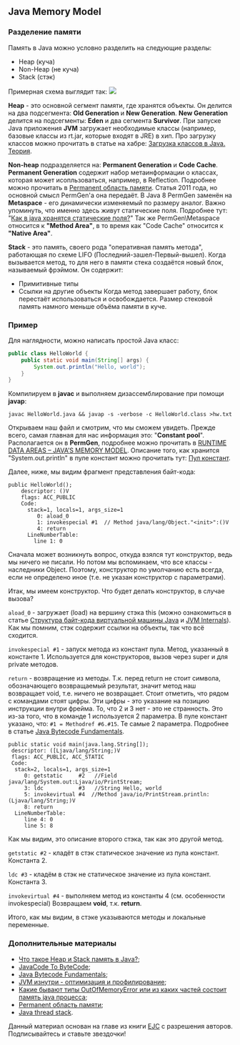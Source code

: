 ## Java Memory Model

### Разделение памяти

Память в Java можно условно разделить на следующие разделы:
- Heap (куча)
- Non-Heap (не куча)
- Stack (стэк)

Примерная схема выглядит так:
![](https://user-images.githubusercontent.com/4215285/73688549-55d59980-46dd-11ea-89d2-06ab5afdf423.png)

**Heap** - это основной сегмент памяти, где хранятся объекты. Он делится на два подсегмента: **Old Generation** и **New Generation**.
**New Generation** делится на подсегменты: **Eden** и два сегмента **Survivor**.
При запуске Java приложения **JVM** загружает необходимые классы (например, базовые классы из rt.jar, которые входят в JRE) в хип. Про загрузку классов можно прочитать в статье на хабре: [Загрузка классов в Java. Теория](https://habrahabr.ru/post/103830/).

**Non-heap** подразделяется на: **Permanent Generation** и **Code Cache**.
**Permanent Generation** содержит набор метаинформации о классах, которая может исопльзоваться, например, в Reflection. Подробнее можно прочитать в [Permanent область памяти](http://www.javaspecialist.ru/2011/04/permanent.html). Статья 2011 года, но основной смысл PermGen'а она передаёт. В Java 8 PermGen заменён на **Metaspace** - его динамически изменяемый по размеру аналог.
Важно упоминуть, что именно здесь живут статические поля.
Подробнее тут: "[Как в java хранятся статические поля?](https://ru.stackoverflow.com/questions/466504)"
Так же PermGen\Metaspace относится к **"Method Area"**, в то время как "Code Cache" относится к **"Native Area"**.

**Stack** - это память, своего рода "оперативная память метода", работающая по схеме LIFO (Последний-зашел-Первый-вышел). Когда вызывается метод, то для него в памяти стека создаётся новый блок, называемый фрэймом. Он содержит:
- Примитивные типы
- Ссылки на другие объекты
Когда метод завершает работу, блок перестаёт использоваться и освобождается.
Размер стековой память намного меньше объёма памяти в куче.

### Пример

Для наглядности, можно написать простой Java класс:

```java
public class HelloWorld {
    public static void main(String[] args) {
		System.out.println("Hello, world");
    }
}
```

Компилируем в **javac** и выполняем дизассемблирование при помощи **javap**:

```
javac HelloWorld.java && javap -s -verbose -c HelloWorld.class >hw.txt
```

Открываем наш файл и смотрим, что мы сможем увидеть. Прежде всего, самая главная для нас информация это: "**Constant pool**". Располагается он в **PermGen**, подробнее можно прочитать в [RUNTIME DATA AREAS – JAVA’S MEMORY MODEL](http://www.pointsoftware.ch/en/under-the-hood-runtime-data-areas-javas-memory-model). Описание того, как хранится "System.out.println" в пуле констант можно прочитать тут: [Пул констант](https://habrahabr.ru/post/222519/).

Далее, ниже, мы видим фрагмент представления байт-кода:

```
public HelloWorld();
    descriptor: ()V
    flags: ACC_PUBLIC
    Code:
      stack=1, locals=1, args_size=1
         0: aload_0
         1: invokespecial #1  // Method java/lang/Object."<init>":()V
         4: return
      LineNumberTable:
        line 1: 0
```

Сначала может возникнуть вопрос, откуда взялся тут конструктор, ведь мы ничего не писали. Но потом мы вспоминаем, что все классы - наследники Object. Поэтому, конструктор по умолчанию есть всегда, если не определено иное (т.е. не указан конструктор с параметрами).

Итак, мы имеем конструктор. Что будет делать конструктор, в случае вызова?

``aload_0`` - загружает (load) на вершину стэка this (можно ознакомиться в статье [Структура байт-кода виртуальной машины Java](https://habrahabr.ru/post/69797/) и [JVM Internals](http://blog.jamesdbloom.com/JVMInternals.html)). Как мы помним, стэк содержит ссылки на объекты, так что всё сходится.

``invokespecial #1`` - запуск метода из констант пула. Метод, указанный в константе 1. Используется для конструкторов, вызов через super и для private методов.

``return`` - возвращение из методы. Т.к. перед return не стоит символа, обозначающего возвращаемый результат, значит метод наш возвращает void, т.е. ничего не возвращает.
Стоит отметить, что рядом с командами стоят цифры. Эти цифры - это указание на позицию инструкции внутри фрейма. То, что 2 и 3 нет - это не странность. Это из-за того, что в команде 1 используется 2 параметра. В пуле констант указано, что: ``#1 = Methodref #6.#15``. Те самые 2 параметра. Подробнее в статье [Java Bytecode Fundamentals](https://habrahabr.ru/post/111456/).

```
public static void main(java.lang.String[]);
 descriptor: ([Ljava/lang/String;)V
 flags: ACC_PUBLIC, ACC_STATIC
 Code:
  stack=2, locals=1, args_size=1
     0: getstatic     #2   //Field java/lang/System.out:Ljava/io/PrintStream;
     3: ldc           #3   //String Hello, world
     5: invokevirtual #4  //Method java/io/PrintStream.println:(Ljava/lang/String;)V
     8: return
  LineNumberTable:
     line 4: 0
     line 5: 8
```

Как мы видим, это описание второго стэка, так как это другой метод.

``getstatic #2`` - кладёт в стэк статическое значение из пула констант. Константа 2.

``ldc #3`` - кладём в стэк не статическое значение из пула констант. Константа 3.

``invokevirtual #4`` - выполняем метод из константы 4 (см. особенности invokespecial)
Возвращаем **void**, т.к. **return**.

Итого, как мы видим, в стэке указываются методы и локальные переменные.

### Дополнительные материалы

- [Что такое Heap и Stack память в Java?](https://javadevblog.com/chto-takoe-heap-i-stack-pamyat-v-java.html);
- [JavaCode To ByteCode](http://blog.jamesdbloom.com/JavaCodeToByteCode_PartOne.html);
- [Java Bytecode Fundamentals](https://habrahabr.ru/post/111456/);
- [JVM изнутри - оптимизация и профилирование](http://www.slideshare.net/kslisenko/jvm-35760825);
- [Какие бывают типы OutOfMemoryError или из каких частей состоит память java процесса](https://habr.com/ru/post/117274/);
- [Permanent область памяти](http://www.javaspecialist.ru/2011/04/permanent.html);
- [Java thread stack](http://www.javaspecialist.ru/2011/04/java-thread-stack.html).

<p class="source">Данный материал основан на главе из книги <a href="https://github.com/vastap/EJC">EJC</a> с разрешения авторов. Подписывайтесь и ставьте звездочки!</p>